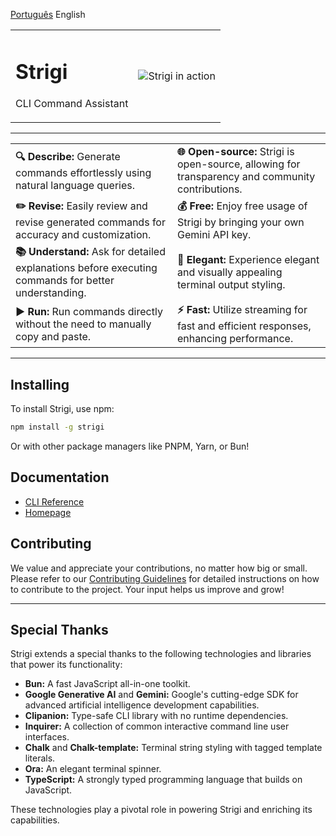 [Português](/README.pt-BR.md) English

<table>
  <tr>
    <td>
      <h1>Strigi</h1>
      <p>CLI Command Assistant</p>
    </td>
    <td><img src="https://raw.githubusercontent.com/neogaialab/strigi/main/docs/public/demo.gif" alt="Strigi in action"/></td>
  </tr>
</table>

---

<div align="center">
  <table>
    <tr>
      <td><strong>🔍 Describe:</strong> Generate commands effortlessly using natural language queries.</td>
      <td><strong>🌐 Open-source:</strong> Strigi is open-source, allowing for transparency and community contributions.</td>
    </tr>
    <tr>
      <td><strong>✏️ Revise:</strong> Easily review and revise generated commands for accuracy and customization.</td>
      <td><strong>💰 Free:</strong> Enjoy free usage of Strigi by bringing your own Gemini API key.</td>
    </tr>
    <tr>
      <td><strong>📚 Understand:</strong> Ask for detailed explanations before executing commands for better understanding.</td>
      <td><strong>🎨 Elegant:</strong> Experience elegant and visually appealing terminal output styling.</td>
    </tr>
    <tr>
      <td><strong>▶️ Run:</strong> Run commands directly without the need to manually copy and paste.</td>
      <td><strong>⚡ Fast:</strong> Utilize streaming for fast and efficient responses, enhancing performance.</td>
    </tr>
  </table>
</div>

---

## Installing

To install Strigi, use npm:

```bash
npm install -g strigi
```

Or with other package managers like PNPM, Yarn, or Bun!

## Documentation

- [CLI Reference](https://neogaialab.github.io/strigi/reference/cli.html)
- [Homepage](https://neogaialab.github.io/strigi/)

## Contributing

We value and appreciate your contributions, no matter how big or small. Please refer to our [Contributing Guidelines](CONTRIBUTING.md) for detailed instructions on how to contribute to the project. Your input helps us improve and grow!

---

## Special Thanks

Strigi extends a special thanks to the following technologies and libraries that power its functionality:

- **Bun:** A fast JavaScript all-in-one toolkit.
- **Google Generative AI** and **Gemini:** Google's cutting-edge SDK for advanced artificial intelligence development capabilities.
- **Clipanion:** Type-safe CLI library with no runtime dependencies.
- **Inquirer:** A collection of common interactive command line user interfaces.
- **Chalk** and **Chalk-template:** Terminal string styling with tagged template literals.
- **Ora:** An elegant terminal spinner.
- **TypeScript:** A strongly typed programming language that builds on JavaScript.

These technologies play a pivotal role in powering Strigi and enriching its capabilities.
